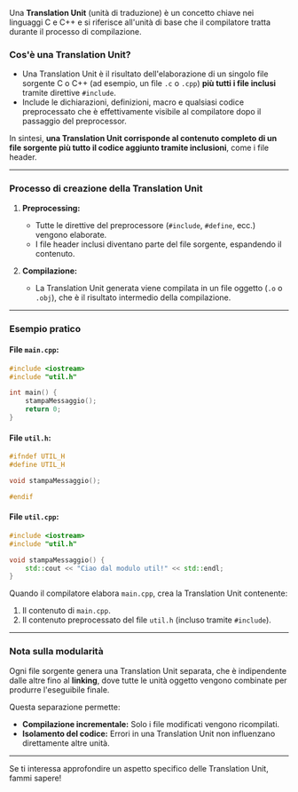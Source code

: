 Una **Translation Unit** (unità di traduzione) è un concetto chiave nei linguaggi C e C++ e si riferisce all'unità di base che il compilatore tratta durante il processo di compilazione.

### Cos'è una Translation Unit?

- Una Translation Unit è il risultato dell'elaborazione di un singolo file sorgente C o C++ (ad esempio, un file `.c` o `.cpp`) **più tutti i file inclusi** tramite direttive `#include`.
- Include le dichiarazioni, definizioni, macro e qualsiasi codice preprocessato che è effettivamente visibile al compilatore dopo il passaggio del preprocessor.

In sintesi, **una Translation Unit corrisponde al contenuto completo di un file sorgente più tutto il codice aggiunto tramite inclusioni**, come i file header.

---

### Processo di creazione della Translation Unit

1. **Preprocessing:** 
   - Tutte le direttive del preprocessore (`#include`, `#define`, ecc.) vengono elaborate.
   - I file header inclusi diventano parte del file sorgente, espandendo il contenuto.
   
2. **Compilazione:**
   - La Translation Unit generata viene compilata in un file oggetto (`.o` o `.obj`), che è il risultato intermedio della compilazione.

---

### Esempio pratico

#### File `main.cpp`:
```cpp
#include <iostream>
#include "util.h"

int main() {
    stampaMessaggio();
    return 0;
}
```

#### File `util.h`:
```cpp
#ifndef UTIL_H
#define UTIL_H

void stampaMessaggio();

#endif
```

#### File `util.cpp`:
```cpp
#include <iostream>
#include "util.h"

void stampaMessaggio() {
    std::cout << "Ciao dal modulo util!" << std::endl;
}
```

Quando il compilatore elabora `main.cpp`, crea la Translation Unit contenente:
1. Il contenuto di `main.cpp`.
2. Il contenuto preprocessato del file `util.h` (incluso tramite `#include`).

---

### Nota sulla modularità

Ogni file sorgente genera una Translation Unit separata, che è indipendente dalle altre fino al **linking**, dove tutte le unità oggetto vengono combinate per produrre l'eseguibile finale.

Questa separazione permette:
- **Compilazione incrementale:** Solo i file modificati vengono ricompilati.
- **Isolamento del codice:** Errori in una Translation Unit non influenzano direttamente altre unità.

---

Se ti interessa approfondire un aspetto specifico delle Translation Unit, fammi sapere!